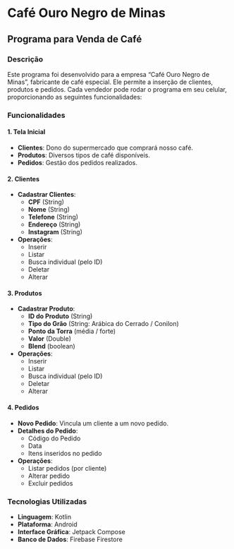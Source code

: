 # Café Ouro Negro de Minas

## Programa para Venda de Café

### Descrição

Este programa foi desenvolvido para a empresa “Café Ouro Negro de Minas”, fabricante de café especial. Ele permite a inserção de clientes, produtos e pedidos. Cada vendedor pode rodar o programa em seu celular, proporcionando as seguintes funcionalidades:

### Funcionalidades

#### 1. Tela Inicial
- **Clientes**: Dono do supermercado que comprará nosso café.
- **Produtos**: Diversos tipos de café disponíveis.
- **Pedidos**: Gestão dos pedidos realizados.

#### 2. Clientes
- **Cadastrar Clientes**:
  - **CPF** (String)
  - **Nome** (String)
  - **Telefone** (String)
  - **Endereço** (String)
  - **Instagram** (String)
- **Operações**:
  - Inserir
  - Listar
  - Busca individual (pelo ID)
  - Deletar
  - Alterar

#### 3. Produtos
- **Cadastrar Produto**:
  - **ID do Produto** (String)
  - **Tipo do Grão** (String: Arábica do Cerrado / Conilon)
  - **Ponto da Torra** (média / forte)
  - **Valor** (Double)
  - **Blend** (boolean)
- **Operações**:
  - Inserir
  - Listar
  - Busca individual (pelo ID)
  - Deletar
  - Alterar

#### 4. Pedidos
- **Novo Pedido**: Vincula um cliente a um novo pedido.
- **Detalhes do Pedido**:
  - Código do Pedido
  - Data
  - Itens inseridos no pedido
- **Operações**:
  - Listar pedidos (por cliente)
  - Alterar pedido
  - Excluir pedidos

### Tecnologias Utilizadas

- **Linguagem**: Kotlin
- **Plataforma**: Android
- **Interface Gráfica**: Jetpack Compose
- **Banco de Dados**: Firebase Firestore
